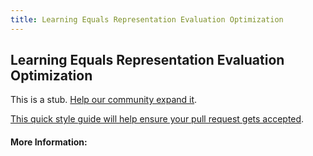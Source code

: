 ```yaml
---
title: Learning Equals Representation Evaluation Optimization
---
```


## Learning Equals Representation Evaluation Optimization

This is a stub. [Help our community expand it](https://github.com/freecodecamp/guides/tree/master/src/pages/articles/machine-learning/principles/learning-equals-representation-evaluation-optimization/index.md).

[This quick style guide will help ensure your pull request gets accepted](https://github.com/freeCodeCamp/guides/blob/master/README.md).

<!-- The article goes here, in GitHub-flavored Markdown. Feel free to add YouTube videos, images, and CodePen/JSBin embeds  -->

#### More Information:
<!-- Please add any articles you think might be helpful to read before writing the article -->


